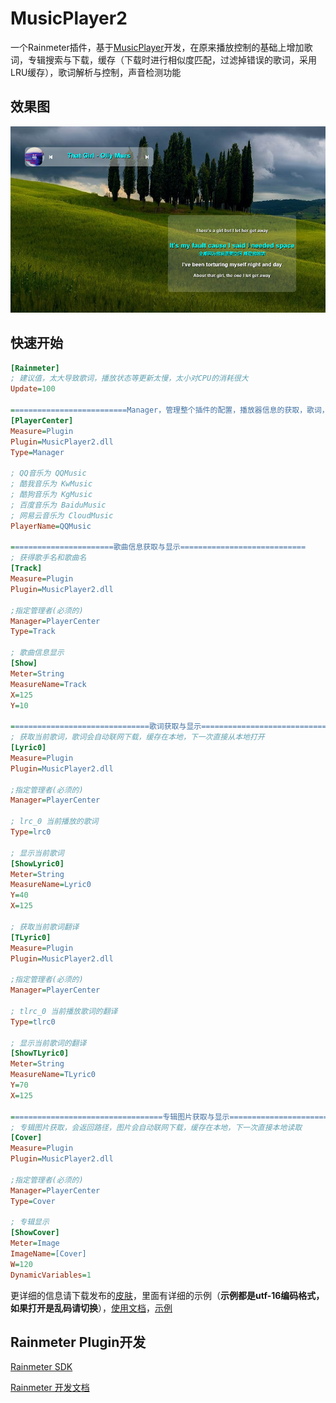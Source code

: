 # MusicPlayer2
一个Rainmeter插件，基于[MusicPlayer](https://github.com/df32/Rainmeter_Plugins)开发，在原来播放控制的基础上增加歌词，专辑搜索与下载，缓存（下载时进行相似度匹配，过滤掉错误的歌词，采用LRU缓存），歌词解析与控制，声音检测功能

## 效果图

![图片](./image.png)

## 快速开始
```ini
[Rainmeter]
; 建议值，太大导致歌词，播放状态等更新太慢，太小对CPU的消耗很大
Update=100

==========================Manager，管理整个插件的配置，播放器信息的获取，歌词，专辑的获取=====================
[PlayerCenter]
Measure=Plugin
Plugin=MusicPlayer2.dll
Type=Manager

; QQ音乐为 QQMusic
; 酷我音乐为 KwMusic
; 酷狗音乐为 KgMusic
; 百度音乐为 BaiduMusic
; 网易云音乐为 CloudMusic
PlayerName=QQMusic

=======================歌曲信息获取与显示============================
; 获得歌手名和歌曲名
[Track]
Measure=Plugin
Plugin=MusicPlayer2.dll

;指定管理者(必须的)
Manager=PlayerCenter
Type=Track

; 歌曲信息显示
[Show]
Meter=String
MeasureName=Track
X=125
Y=10

===============================歌词获取与显示================================
; 获取当前歌词，歌词会自动联网下载，缓存在本地，下一次直接从本地打开
[Lyric0]
Measure=Plugin
Plugin=MusicPlayer2.dll

;指定管理者(必须的)
Manager=PlayerCenter

; lrc_0 当前播放的歌词
Type=lrc0

; 显示当前歌词
[ShowLyric0]
Meter=String
MeasureName=Lyric0
Y=40
X=125

; 获取当前歌词翻译
[TLyric0]
Measure=Plugin
Plugin=MusicPlayer2.dll

;指定管理者(必须的)
Manager=PlayerCenter

; tlrc_0 当前播放歌词的翻译
Type=tlrc0

; 显示当前歌词的翻译
[ShowTLyric0]
Meter=String
MeasureName=TLyric0
Y=70
X=125

==================================专辑图片获取与显示===========================
; 专辑图片获取，会返回路径，图片会自动联网下载，缓存在本地，下一次直接本地读取
[Cover]
Measure=Plugin
Plugin=MusicPlayer2.dll

;指定管理者(必须的)
Manager=PlayerCenter
Type=Cover

; 专辑显示
[ShowCover]
Meter=Image
ImageName=[Cover]
W=120
DynamicVariables=1
```
更详细的信息请下载发布的[皮肤](https://github.com/lxf2013/MusicPlayer2/releases)，里面有详细的示例（**示例都是utf-16编码格式，如果打开是乱码请切换**），[使用文档](./Example/readme.md)，[示例](./Example)

## Rainmeter Plugin开发

[Rainmeter SDK](https://github.com/rainmeter/rainmeter-plugin-sdk)

[Rainmeter 开发文档](https://docs.rainmeter.net/developers/plugin/cpp/)
